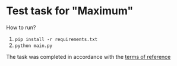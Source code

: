 # Test task for "Maximum"

How to run?
1. ```pip install -r requirements.txt```
2. ```python main.py```

The task was completed in accordance with the [terms of reference](https://docs.google.com/document/d/14_RQ72sseH1AvWJ8-U5kq_cJbVqUFsck-hMwBBhmRso/edit#)
